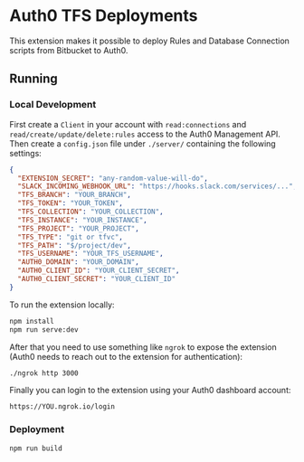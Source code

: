 # Auth0 TFS Deployments

This extension makes it possible to deploy Rules and Database Connection scripts from Bitbucket to Auth0.

## Running

### Local Development

First create a `Client` in your account with `read:connections` and `read/create/update/delete:rules` access to the Auth0 Management API. Then create a `config.json` file under `./server/` containing the following settings:

```json
{
  "EXTENSION_SECRET": "any-random-value-will-do",
  "SLACK_INCOMING_WEBHOOK_URL": "https://hooks.slack.com/services/...",
  "TFS_BRANCH": "YOUR_BRANCH",
  "TFS_TOKEN": "YOUR_TOKEN",
  "TFS_COLLECTION": "YOUR_COLLECTION",
  "TFS_INSTANCE": "YOUR_INSTANCE",
  "TFS_PROJECT": "YOUR_PROJECT",
  "TFS_TYPE": "git or tfvc",
  "TFS_PATH": "$/project/dev",
  "TFS_USERNAME": "YOUR_TFS_USERNAME",
  "AUTH0_DOMAIN": "YOUR_DOMAIN",
  "AUTH0_CLIENT_ID": "YOUR_CLIENT_SECRET",
  "AUTH0_CLIENT_SECRET": "YOUR_CLIENT_ID"
}
```

To run the extension locally:

```bash
npm install
npm run serve:dev
```

After that you need to use something like `ngrok` to expose the extension (Auth0 needs to reach out to the extension for authentication):

```bash
./ngrok http 3000
```

Finally you can login to the extension using your Auth0 dashboard account:

```
https://YOU.ngrok.io/login
```

### Deployment

```
npm run build
```
